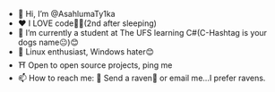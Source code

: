- 👋 Hi, I’m @AsahlumaTy1ka
- ❤️ I LOVE code👨‍💻(2nd after sleeping)
- 🌱 I’m currently a student at The UFS learning C#(C-Hashtag is your dogs name😐)😊
- 💞️ Linux enthusiast, Windows hater😊
- ⛩️ Open to open source projects, ping me
- 📫 How to reach me: 📧 Send a raven🦅 or email me...I prefer ravens.

